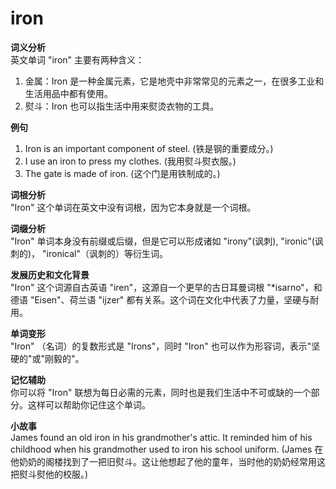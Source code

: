 # iron

**词义分析**  
英文单词 "iron" 主要有两种含义：

  

1.  金属：Iron 是一种金属元素，它是地壳中非常常见的元素之一，在很多工业和生活用品中都有使用。
2.  熨斗：Iron 也可以指生活中用来熨烫衣物的工具。

  

**例句**

  

1.  Iron is an important component of steel. (铁是钢的重要成分。)
2.  I use an iron to press my clothes. (我用熨斗熨衣服。)
3.  The gate is made of iron. (这个门是用铁制成的。)

  

**词根分析**  
"Iron" 这个单词在英文中没有词根，因为它本身就是一个词根。

  

**词缀分析**  
"Iron" 单词本身没有前缀或后缀，但是它可以形成诸如 "irony"(讽刺), "ironic"(讽刺的)， "ironical"（讽刺的）等衍生词。

  

**发展历史和文化背景**  
"Iron" 这个词源自古英语 "iren"，这源自一个更早的古日耳曼词根 "\*isarno"，和德语 "Eisen"、荷兰语 "ijzer" 都有关系。这个词在文化中代表了力量，坚硬与耐用。

  

**单词变形**  
"Iron" （名词）的复数形式是 "Irons"，同时 "Iron" 也可以作为形容词，表示"坚硬的"或"刚毅的"。

  

**记忆辅助**  
你可以将 "Iron" 联想为每日必需的元素，同时也是我们生活中不可或缺的一个部分。这样可以帮助你记住这个单词。

  

**小故事**  
James found an old iron in his grandmother's attic. It reminded him of his childhood when his grandmother used to iron his school uniform. (James 在他奶奶的阁楼找到了一把旧熨斗。这让他想起了他的童年，当时他的奶奶经常用这把熨斗熨他的校服。)
